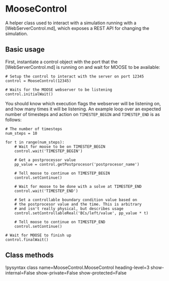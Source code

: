 # MooseControl

A helper class used to interact with a simulation running with a [WebServerControl.md], which exposes a REST API for changing the simulation.

## Basic usage

First, instantiate a control object with the port that the [WebServerControl.md] is running on and wait for MOOSE to be available:

```language=python
# Setup the control to interact with the server on port 12345
control = MooseControl(12345)

# Waits for the MOOSE webserver to be listening
control.initialWait()
```

You should know which execution flags the webserver will be listening on, and how many times it will be listening. An example loop over an expected number of timesteps and action on `TIMESTEP_BEGIN` and `TIMESTEP_END` is as follows:

```language=python
# The number of timesteps
num_steps = 10

for t in range(num_steps):
    # Wait for moose to be on TIMESTEP_BEGIN
    control.wait('TIMESTEP_BEGIN')

    # Get a postprocessor value
    pp_value = control.getPostprocesor('postprocesor_name')

    # Tell moose to continue on TIMESTEP_BEGIN
    control.setContinue()

    # Wait for moose to be done with a solve at TIMESTEP_END
    control.wait('TIMESTEP_END')

    # Set a controllable boundary condition value based on
    # the postprocesor value and the time. This is arbitrary
    # and isn't really physical, but describes usage
    control.setControllableReal('BCs/left/value', pp_value * t)

    # Tell moose to continue on TIMESTEP_END
    control.setContinue()

# Wait for MOOSE to finish up
control.finalWait()
```

## Class methods

!pysyntax class name=MooseControl.MooseControl heading-level=3 show-internal=False show-private=False show-protected=False

